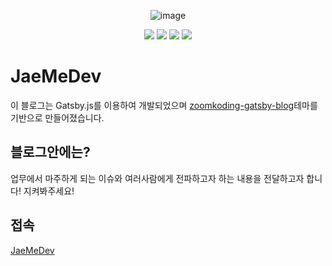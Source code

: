 <div align="center">

![image](https://user-images.githubusercontent.com/24623403/130628070-cedaf9a2-acff-4305-8674-2532859e29f4.png)

  <img src='https://img.shields.io/github/package-json/v/JaeMeDev/JaeMeDev-BLOG'>
  <a href="https://github.com/JaeMeDev/JaeMeDev-BLOG/issues"><img src='https://img.shields.io/github/issues/JaeMeDev/JaeMeDev-BLOG'></a>
 <a href='https://github.com/JaeMeDev/JaeMeDev-BLOG/blob/main/LICENSE'><img src='https://img.shields.io/github/license/JaeMeDev/JaeMeDev-BLOG'></a>
 <a href='https://hislogs.com'><img src='https://img.shields.io/badge/Deploy-hislogs.com-green'></a>
</div>

# JaeMeDev

이 블로그는 Gatsby.js를 이용하여 개발되었으며 [zoomkoding-gatsby-blog](https://github.com/zoomKoding/zoomkoding-gatsby-blog)테마를 기반으로 만들어졌습니다.

## 블로그안에는?

업무에서 마주하게 되는 이슈와 여러사람에게 전파하고자 하는 내용을 전달하고자 합니다! 지켜봐주세요!

## 접속

[JaeMeDev](https://jaeme.dev)
